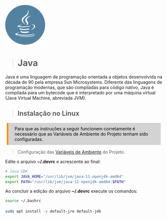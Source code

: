 <p><img src="../images/java.svg" width=128 /></p>

># **Java**

Java é uma linguagem de programação orientada a objetos desenvolvida na década de 90 pela empresa Sun Microsystems. Diferente das linguagens de programação modernas, que são compiladas para código nativo, Java é compilada para um bytecode que é interpretado por uma máquina virtual (Java Virtual Machine, abreviada JVM).

> ## Instalação no Linux

<div style="color: black; background-color: lightgrey; margin: 10px 5px; vertical-align: middle; padding:10px 10px 10px 20px; border-radius: 2px; border-left: 5px solid darkorange">
Para que as instruções a seguir funcionem corretamente é necessário que as Variáveis de Ambiente do Projeto tenham sido configuradas.
</div>

> Configuração das [Variáveis de Ambiente](../common/env.md) do Projeto.

Edite o arquivo **~/.devrc** e acrescente ao final:

~~~bash
# Java SDK
export JAVA_HOME="/usr/lib/jvm/java-11-openjdk-amd64"
export PATH="/usr/lib/jvm/java-11-openjdk-amd64:$PATH"
~~~

Ao concluir a edição do arquivo **~/.devrc** execute os comandos:
~~~bash
source ~/.bashrc

sudo apt install -y default-jre default-jdk
~~~

